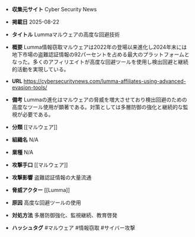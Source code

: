 - **収集元サイト**
Cyber Security News

- **掲載日**
2025-08-22

- **タイトル**
Lummaマルウェアの高度な回避技術

- **概要**
Lumma情報窃取マルウェアは2022年の登場以来進化し2024年末には地下市場の盗難認証情報の92パーセントを占める最大のプラットフォームとなった。多くのアフィリエイトが高度な回避ツールを使用し検出回避と継続的活動を実現している。

- **URL**
https://cybersecuritynews.com/lumma-affiliates-using-advanced-evasion-tools/

- **備考**
Lummaの進化はマルウェアの脅威を増大させており検出回避のための高度なツール使用が顕著である。対策としては多層防御の強化と継続的な監視が必要である。

- **分類**
[[マルウェア]]

- **組織名**
N/A

- **業種**
N/A

- **攻撃手口**
[[マルウェア]]

- **攻撃影響**
盗難認証情報の大量流通

- **脅威アクター**
[[Lumma]]

- **原因**
高度な回避ツールの使用

- **対処方法**
多層防御強化、監視継続、教育啓発

- **ハッシュタグ**
#マルウェア #情報窃取 #サイバー攻撃
